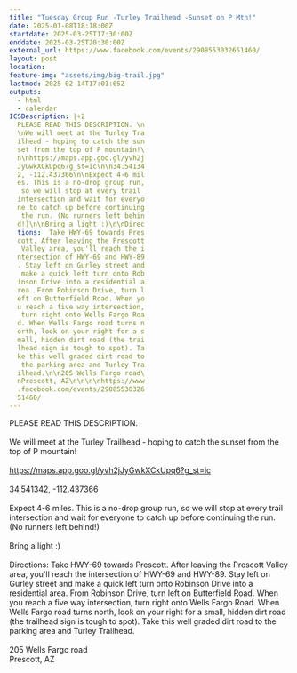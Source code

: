 ```yaml
---
title: "Tuesday Group Run -Turley Trailhead -Sunset on P Mtn!"
date: 2025-01-08T18:18:00Z
startdate: 2025-03-25T17:30:00Z
enddate: 2025-03-25T20:30:00Z
external_url: https://www.facebook.com/events/2908553032651460/
layout: post
location: 
feature-img: "assets/img/big-trail.jpg"
lastmod: 2025-02-14T17:01:05Z
outputs:
  - html
  - calendar
ICSDescription: |+2
  PLEASE READ THIS DESCRIPTION. \n  \nWe will meet at the Turley Tra  ilhead - hoping to catch the sun  set from the top of P mountain!\  n\nhttps://maps.app.goo.gl/yvh2j  JyGwkXCkUpq6?g_st=ic\n\n34.54134  2, -112.437366\n\nExpect 4-6 mil  es. This is a no-drop group run,   so we will stop at every trail   intersection and wait for everyo  ne to catch up before continuing   the run. (No runners left behin  d!)\n\nBring a light :)\n\nDirec  tions:  Take HWY-69 towards Pres  cott. After leaving the Prescott   Valley area, you'll reach the i  ntersection of HWY-69 and HWY-89  . Stay left on Gurley street and   make a quick left turn onto Rob  inson Drive into a residential a  rea. From Robinson Drive, turn l  eft on Butterfield Road. When yo  u reach a five way intersection,   turn right onto Wells Fargo Roa  d. When Wells Fargo road turns n  orth, look on your right for a s  mall, hidden dirt road (the trai  lhead sign is tough to spot). Ta  ke this well graded dirt road to   the parking area and Turley Tra  ilhead.\n\n205 Wells Fargo road\  nPrescott, AZ\n\n\n\nhttps://www  .facebook.com/events/29085530326  51460/
---
```


PLEASE READ THIS DESCRIPTION. <br>
  <br>
  We will meet at the Turley Trailhead - hoping to catch the sunset from the top of P mountain!<br>
  <br>
  [https://maps.app.goo.gl/yvh2jJyGwkXCkUpq6?g_st=ic<br>
](https://maps.app.goo.gl/yvh2jJyGwkXCkUpq6?g_st=ic<br>
)  <br>
  34.541342, -112.437366<br>
  <br>
  Expect 4-6 miles. This is a no-drop group run, so we will stop at every trail intersection and wait for everyone to catch up before continuing the run. (No runners left behind!)<br>
  <br>
  Bring a light &#58;)<br>
  <br>
  Directions&#58;  Take HWY-69 towards Prescott. After leaving the Prescott Valley area, you'll reach the intersection of HWY-69 and HWY-89. Stay left on Gurley street and make a quick left turn onto Robinson Drive into a residential area. From Robinson Drive, turn left on Butterfield Road. When you reach a five way intersection, turn right onto Wells Fargo Road. When Wells Fargo road turns north, look on your right for a small, hidden dirt road (the trailhead sign is tough to spot). Take this well graded dirt road to the parking area and Turley Trailhead.<br>
  <br>
  205 Wells Fargo road<br>
  Prescott, AZ<br>
  <br>
  <br>
  <br>
  
